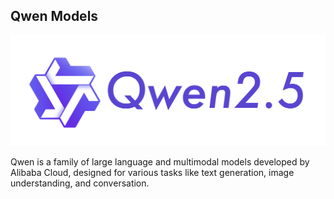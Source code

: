 ## Qwen Models

![Alt text](qwenlogo.png "Qwen logo")


Qwen is a family of large language and multimodal models developed by Alibaba Cloud, designed for various tasks like text generation, image understanding, and conversation.

